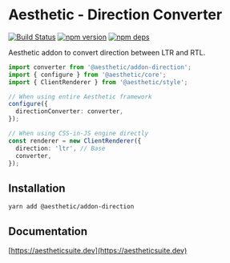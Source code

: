 # Aesthetic - Direction Converter

[![Build Status](https://github.com/aesthetic-suite/framework/workflows/Build/badge.svg)](https://github.com/aesthetic-suite/framework/actions?query=branch%3Amaster)
[![npm version](https://badge.fury.io/js/%40aesthetic%addon-direction.svg)](https://www.npmjs.com/package/@aesthetic/addon-direction)
[![npm deps](https://david-dm.org/aesthetic-suite/framework.svg?path=packages/addon-direction)](https://www.npmjs.com/package/@aesthetic/addon-direction)

Aesthetic addon to convert direction between LTR and RTL.

```ts
import converter from '@aesthetic/addon-direction';
import { configure } from '@aesthetic/core';
import { ClientRenderer } from '@aesthetic/style';

// When using entire Aesthetic framework
configure({
  directionConverter: converter,
});

// When using CSS-in-JS engine directly
const renderer = new ClientRenderer({
  direction: 'ltr', // Base
  converter,
});
```

## Installation

```
yarn add @aesthetic/addon-direction
```

## Documentation

[https://aestheticsuite.dev](https://aestheticsuite.dev)
